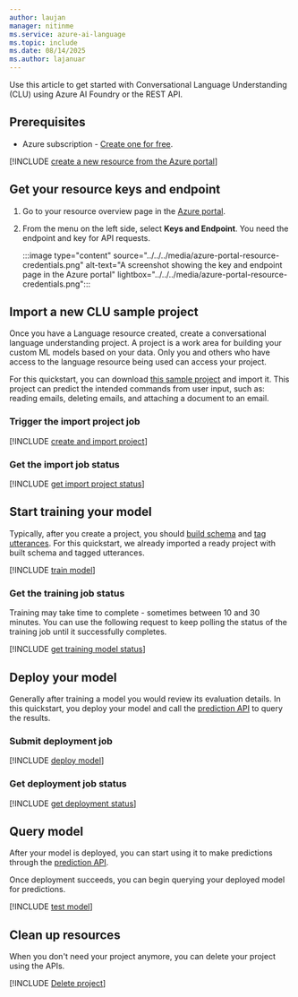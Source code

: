 ```yaml
---
author: laujan
manager: nitinme
ms.service: azure-ai-language
ms.topic: include
ms.date: 08/14/2025
ms.author: lajanuar
---
```


Use this article to get started with Conversational Language Understanding (CLU) using Azure AI Foundry or the REST API.

## Prerequisites

* Azure subscription - [Create one for free](https://azure.microsoft.com/free/cognitive-services).



[!INCLUDE [create a new resource from the Azure portal](../resource-creation-azure-portal.md)]



## Get your resource keys and endpoint

1. Go to your resource overview page in the [Azure portal](https://portal.azure.com/#home).
2. From the menu on the left side, select **Keys and Endpoint**. You need the endpoint and key for API requests.

    :::image type="content" source="../../../media/azure-portal-resource-credentials.png" alt-text="A screenshot showing the key and endpoint page in the Azure portal" lightbox="../../../media/azure-portal-resource-credentials.png":::

## Import a new CLU sample project

Once you have a Language resource created, create a conversational language understanding project. A project is a work area for building your custom ML models based on your data. Only you and others who have access to the language resource being used can access your project.

For this quickstart, you can download [this sample project](https://go.microsoft.com/fwlink/?linkid=2196152) and import it. This project can predict the intended commands from user input, such as: reading emails, deleting emails, and attaching a document to an email. 



### Trigger the import project job 

[!INCLUDE [create and import project](../rest-api/import-project.md)]



### Get the import job status

[!INCLUDE [get import project status](../rest-api/get-import-status.md)]



## Start training your model

Typically, after you create a project, you should [build schema](../../how-to/build-schema.md) and [tag utterances](../../how-to/tag-utterances.md). For this quickstart, we already imported a ready project with built schema and tagged utterances. 

[!INCLUDE [train model](../rest-api/train-model.md)]



### Get the training job status

Training may take time to complete - sometimes between 10 and 30 minutes. You can use the following request to keep polling the status of the training job until it successfully completes.

 [!INCLUDE [get training model status](../rest-api/get-training-status.md)]



## Deploy your model

Generally after training a model you would review its evaluation details. In this quickstart, you deploy your model and call the [prediction API](https://aka.ms/clu-apis) to query the results.

### Submit deployment job

[!INCLUDE [deploy model](../rest-api/deploy-model.md)]



### Get deployment job status

[!INCLUDE [get deployment status](../rest-api/get-deployment-status.md)]



## Query model 

After your model is deployed, you can start using it to make predictions through the [prediction API](https://aka.ms/clu-apis). 

Once deployment succeeds, you can begin querying your deployed model for predictions. 

[!INCLUDE [test model](../rest-api/query-model.md)]



## Clean up resources

When you don't need your project anymore, you can delete your project using the APIs.

[!INCLUDE [Delete project](../rest-api/delete-project.md)]
